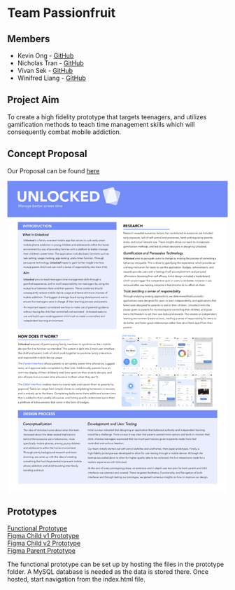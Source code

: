 # Team Passionfruit

## Members
* Kevin Ong - [GitHub](https://github.com/KevFin)
* Nicholas Tran - [GitHub](https://github.com/ntran97)
* Vivan Sek - [GitHub](https://github.com/viviansek)
* Winifred Liang - [GitHub](https://github.com/winifredliang)

## Project Aim
To create a high fidelity prototype that targets teenagers, and utilizes gamification methods to teach time management skills which will consequently combat mobile addiction.

## Concept Proposal
Our Proposal can be found [here](https://github.com/deco3500-2018/Passionfruit/wiki/Concept-Proposal)

![](https://github.com/deco3500-2018/Passionfruit/blob/master/Promotional%20material/Poster.png)

## Prototypes
[Functional Prototype](https://unlocked.uqcloud.net/)  
[Figma Child v1 Prototype](https://www.figma.com/file/MlzT7odzNrVjOlOuEDIo1BwQ/Child-DECO3500-v1.0-proto.io)  
[Figma Child v2 Prototype](https://www.figma.com/file/cqpisfO3QWWrOmy0g2jqjy/NEW-Child-Prototype)  
[Figma Parent Prototype](https://www.figma.com/file/nzJvonccucP9gDNFjf1rIL/NEW-Parents-app)  
  
The functional prototype can be set up by hosting the files in the prototype folder. A MySQL database is needed as the data is stored there. Once hosted, start navigation from the index.html file. 

